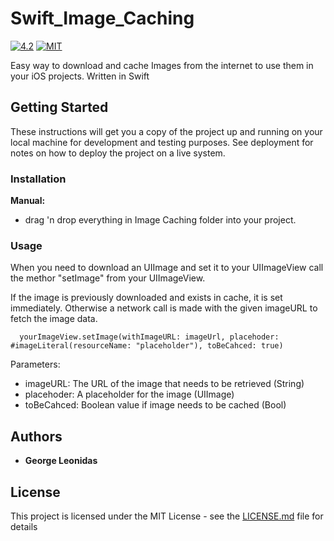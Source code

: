 # Swift_Image_Caching

[![4.2](https://img.shields.io/badge/Swift-4.0-green.svg)](https://developer.apple.com/swift/)
[![MIT](https://img.shields.io/github/license/mashape/apistatus.svg)](https://opensource.org/licenses/MIT)

Easy way to download and cache Images from the internet to use them in your iOS projects.
Written in Swift

## Getting Started

These instructions will get you a copy of the project up and running on your local machine for development and testing purposes. See deployment for notes on how to deploy the project on a live system.

### Installation

**Manual:**

- drag 'n drop everything in Image Caching folder into your project.

### Usage

When you need to download an UIImage and set it to your UIImageView call the methor "setImage" from your UIImageView.

If the image is previously downloaded and exists in cache, it is set immediately. Otherwise a network call is made with the given imageURL to fetch the image data.

````
  yourImageView.setImage(withImageURL: imageUrl, placehoder: #imageLiteral(resourceName: "placeholder"), toBeCahced: true)

````

Parameters:
- imageURL: The URL of the image that needs to be retrieved (String)
- placehoder: A placeholder for the image (UIImage)
- toBeCahced: Boolean value if image needs to be cached (Bool)

## Authors

* **George Leonidas**

## License

This project is licensed under the MIT License - see the [LICENSE.md](LICENSE.md) file for details

